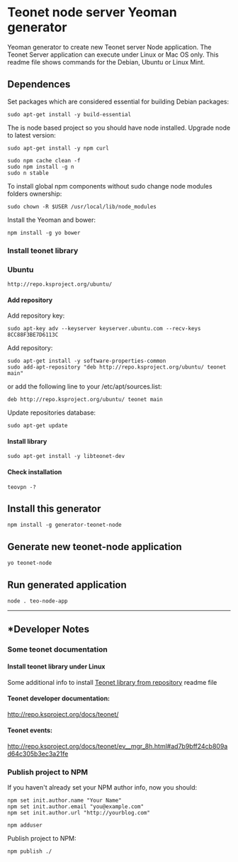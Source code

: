 # Teonet node server Yeoman generator

Yeoman generator to create new Teonet server Node application. The Teonet Server 
application can execute under Linux or Mac OS only. This readme file shows 
commands for the Debian, Ubuntu or Linux Mint.


## Dependences

Set packages which are considered essential for building Debian packages:

    sudo apt-get install -y build-essential

The is node based project so you should have node installed. Upgrade node to latest version:

    sudo apt-get install -y npm curl

    sudo npm cache clean -f
    sudo npm install -g n
    sudo n stable

To install global npm components without sudo change node modules folders ownership:

    sudo chown -R $USER /usr/local/lib/node_modules

Install the Yeoman and bower:

    npm install -g yo bower

### Install teonet library

### Ubuntu

    http://repo.ksproject.org/ubuntu/

#### Add repository

Add repository key:  

    sudo apt-key adv --keyserver keyserver.ubuntu.com --recv-keys 8CC88F3BE7D6113C
    
Add repository:    

    sudo apt-get install -y software-properties-common
    sudo add-apt-repository "deb http://repo.ksproject.org/ubuntu/ teonet main"
    
or add the following line to your /etc/apt/sources.list:  

    deb http://repo.ksproject.org/ubuntu/ teonet main
    
Update repositories database:    
    
    sudo apt-get update

#### Install library

    sudo apt-get install -y libteonet-dev

#### Check installation

    teovpn -?

## Install this generator

    npm install -g generator-teonet-node

## Generate new teonet-node application

    yo teonet-node
  
## Run generated application

    node . teo-node-app

<hr>

## *Developer Notes

### Some teonet documentation

#### Install teonet library under Linux

Some additional info to install [Teonet library from repository](https://gitlab.ksproject.org/teonet/teonet/blob/master/README.md#install-from-repositories-notes) readme file


#### Teonet developer documentation:  
http://repo.ksproject.org/docs/teonet/


#### Teonet events:  
http://repo.ksproject.org/docs/teonet/ev__mgr_8h.html#ad7b9bff24cb809ad64c305b3ec3a21fe


### Publish project to NPM

If you haven't already set your NPM author info, now you should:

    npm set init.author.name "Your Name"
    npm set init.author.email "you@example.com"
    npm set init.author.url "http://yourblog.com"
    
    npm adduser

Publish project to NPM:

    npm publish ./

